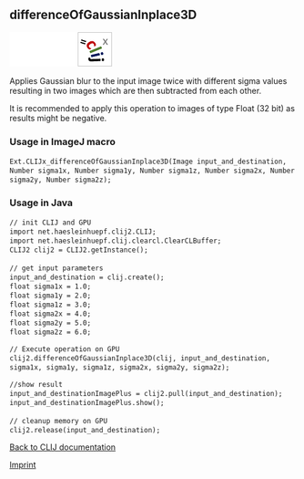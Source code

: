 ## differenceOfGaussianInplace3D
<img src="images/mini_empty_logo.png"/><img src="images/mini_empty_logo.png"/><img src="images/mini_clijx_logo.png"/>

Applies Gaussian blur to the input image twice with different sigma values resulting in two images which are then subtracted from each other.

It is recommended to apply this operation to images of type Float (32 bit) as results might be negative.

### Usage in ImageJ macro
```
Ext.CLIJx_differenceOfGaussianInplace3D(Image input_and_destination, Number sigma1x, Number sigma1y, Number sigma1z, Number sigma2x, Number sigma2y, Number sigma2z);
```


### Usage in Java
```
// init CLIJ and GPU
import net.haesleinhuepf.clij2.CLIJ;
import net.haesleinhuepf.clij.clearcl.ClearCLBuffer;
CLIJ2 clij2 = CLIJ2.getInstance();

// get input parameters
input_and_destination = clij.create();
float sigma1x = 1.0;
float sigma1y = 2.0;
float sigma1z = 3.0;
float sigma2x = 4.0;
float sigma2y = 5.0;
float sigma2z = 6.0;
```

```
// Execute operation on GPU
clij2.differenceOfGaussianInplace3D(clij, input_and_destination, sigma1x, sigma1y, sigma1z, sigma2x, sigma2y, sigma2z);
```

```
//show result
input_and_destinationImagePlus = clij2.pull(input_and_destination);
input_and_destinationImagePlus.show();

// cleanup memory on GPU
clij2.release(input_and_destination);
```


[Back to CLIJ documentation](https://clij.github.io/)

[Imprint](https://clij.github.io/imprint)
